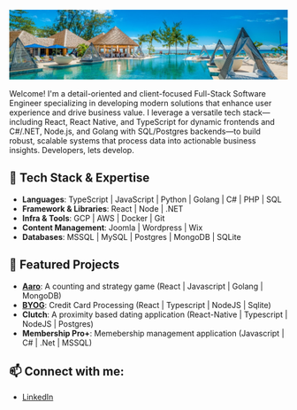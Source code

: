 ![Mast Head](https://github.com/janusqa/janusqa/blob/main/masthead.jpeg)
<p>
Welcome! I'm a detail-oriented and client-focused Full-Stack Software Engineer specializing in developing modern solutions that enhance user experience and drive business value. I leverage a versatile tech stack—including React, React Native, and TypeScript for dynamic frontends and C#/.NET, Node.js, and Golang with SQL/Postgres backends—to build robust, scalable systems that process data into actionable business insights. Developers, lets develop.
</p>
<p>
  <h2>🔧 Tech Stack & Expertise</h2>
  <ul>
    <li><strong>Languages</strong>: TypeScript | JavaScript | Python | Golang | C# | PHP | SQL</li>
    <li><strong>Framework &amp; Libraries</strong>: React | Node | .NET</li>
    <li><strong>Infra &amp Tools</strong>: GCP | AWS | Docker | Git </li>
    <li><strong>Content Management</strong>: Joomla | Wordpress | Wix</li>
    <li><strong>Databases</strong>: MSSQL | MySQL | Postgres | MongoDB | SQLite</li>
  </ul>
</p>
<p>
  <h2>🌟 Featured Projects</h2>
  <ul>
    <li><strong><a href="https://aaro.cariblife.com" target="_blank">Aaro</a></strong>: A counting and strategy game (React | Javascript | Golang | MongoDB)</li>
    <li><strong><a href="https://byog.cariblife.com" target="_blank">BYOG</a></strong>: Credit Card Processing (React | Typescript | NodeJS | Sqlite)</li>
    <li><strong>Clutch</strong>: A proximity based dating application (React-Native | Typescript | NodeJS | Postgres)</li>
    <li><strong>Membership Pro+</strong>: Memebership management application (Javascript | C# | .Net | MSSQL)</li>
  </ul>
</p>
<p>
  <h2>📫 Connect with me:</h2>
  <ul>
    <li><a href="https://www.linkedin.com/in/aarofe" target="_blank">LinkedIn</a></li>
  </ul>
</p>


